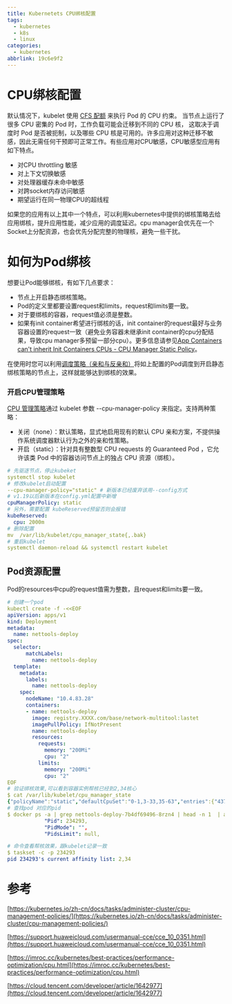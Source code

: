 ```yaml
---
title: Kubernetets CPU绑核配置
tags:
  - kubernetes
  - k8s
  - linux
categories:
  - kubernetes
abbrlink: 19c6e9f2
---
```

# CPU绑核配置

默认情况下，kubelet 使用 [CFS 配额](https://www.kernel.org/doc/html/latest/scheduler/sched-design-CFS.html) 来执行 Pod 的 CPU 约束。 当节点上运行了很多 CPU 密集的 Pod 时，工作负载可能会迁移到不同的 CPU 核， 这取决于调度时 Pod 是否被扼制，以及哪些 CPU 核是可用的。许多应用对这种迁移不敏感，因此无需任何干预即可正常工作。有些应用对CPU敏感，CPU敏感型应用有如下特点。

* 对CPU throttling 敏感
* 对上下文切换敏感
* 对处理器缓存未命中敏感
* 对跨socket内存访问敏感
* 期望运行在同一物理CPU的超线程

如果您的应用有以上其中一个特点，可以利用kubernetes中提供的绑核策略去给应用绑核，提升应用性能，减少应用的调度延迟。cpu manager会优先在一个Socket上分配资源，也会优先分配完整的物理核，避免一些干扰。

# **如何为Pod绑核**

想要让Pod能够绑核，有如下几点要求：

* 节点上开启静态绑核策略。
* Pod的定义里都要设置request和limits，request和limits要一致。
* 对于要绑核的容器，request值必须是整数。
* 如果有init container希望进行绑核的话，init container的request最好与业务容器设置的request一致（避免业务容器未继承init container的cpu分配结果，导致cpu manager多预留一部分cpu）。更多信息请参见[App Containers can&#39;t inherit Init Containers CPUs - CPU Manager Static Policy](https://github.com/kubernetes/kubernetes/issues/94220#issuecomment-868489201)。

在使用时您可以利用[调度策略（亲和与反亲和）](https://support.huaweicloud.com/usermanual-cce/cce_10_0232.html)将如上配置的Pod调度到开启静态绑核策略的节点上，这样就能够达到绑核的效果。

### **开启CPU管理策略**

[CPU 管理策略](https://kubernetes.io/zh/docs/tasks/administer-cluster/cpu-management-policies/)通过 kubelet 参数 --cpu-manager-policy 来指定。支持两种策略：

* 关闭（none）：默认策略，显式地启用现有的默认 CPU 亲和方案，不提供操作系统调度器默认行为之外的亲和性策略。
* 开启（static）：针对具有整数型 CPU requests 的 Guaranteed Pod ，它允许该类 Pod 中的容器访问节点上的独占 CPU 资源（绑核）。

```yaml
# 先驱逐节点，停止kubeket
systemctl stop kubelet
# 修改kubelet启动配置
--cpu-manager-policy="static" # 新版本已经废弃该用--config方式
# v1.19以后新版本在config.yml配置中新增
cpuManagerPolicy: static
# 另外，需要配置 kubeReserved预留否则会报错
kubeReserved:
  cpu: 2000m
# 删除配置
mv  /var/lib/kubelet/cpu_manager_state{,.bak}
# 重启kubelet
systemctl daemon-reload && systemctl restart kubelet
```

## ****Pod资源配置****

Pod的resources中cpu的request值需为整数，且request和limits要一致。

```yaml
# 创建一个pod
kubectl create -f -<<EOF
apiVersion: apps/v1
kind: Deployment
metadata:
  name: nettools-deploy
spec:
  selector:
      matchLabels:
        name: nettools-deploy
  template:
    metadata:
      labels:
        name: nettools-deploy
    spec:
      nodeName: "10.4.83.28"
      containers:
      - name: nettools-deploy
        image: registry.XXXX.com/base/network-multitool:lastet
        imagePullPolicy: IfNotPresent
        name: nettools-deploy
        resources:
          requests:
            memory: "200Mi"
            cpu: "2"
          limits:
            memory: "200Mi"
            cpu: "2"
EOF
# 验证绑核效果,可以看到容器实例帮核已经到2,34核心
$ cat /var/lib/kubelet/cpu_manager_state
{"policyName":"static","defaultCpuSet":"0-1,3-33,35-63","entries":{"4378c1c9-7a86-48a0-8ad9-5a0d4ff4b3ac":{"nettools-deploy":"2,34"}},"checksum":239816225}
# 查找pod 对应的pid
$ docker ps -a | grep nettools-deploy-7b4df69496-8rzn4 | head -n 1  | awk '{print $1}'  | xargs -i docker inspect {} |grep Pid
            "Pid": 234293,
            "PidMode": "",
            "PidsLimit": null,

# 命令查看帮核效果，跟kubelet记录一致
$ taskset -c -p 234293
pid 234293's current affinity list: 2,34
```

# 参考

[](https://kubernetes.io/zh-cn/docs/tasks/administer-cluster/cpu-management-policies/)[https://kubernetes.io/zh-cn/docs/tasks/administer-cluster/cpu-management-policies/](https://kubernetes.io/zh-cn/docs/tasks/administer-cluster/cpu-management-policies/)

[](https://support.huaweicloud.com/usermanual-cce/cce_10_0351.html)[https://support.huaweicloud.com/usermanual-cce/cce_10_0351.html](https://support.huaweicloud.com/usermanual-cce/cce_10_0351.html)

[](https://imroc.cc/kubernetes/best-practices/performance-optimization/cpu.html)[https://imroc.cc/kubernetes/best-practices/performance-optimization/cpu.html](https://imroc.cc/kubernetes/best-practices/performance-optimization/cpu.html)

[](https://cloud.tencent.com/developer/article/1642977)[https://cloud.tencent.com/developer/article/1642977](https://cloud.tencent.com/developer/article/1642977)
